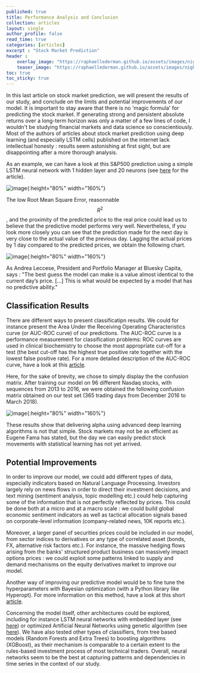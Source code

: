 ```yaml
---
published: true
title: Performance Analysis and Conclusion
collection: articles
layout: single
author_profile: false
read_time: true
categories: [articles]
excerpt : "Stock Market Prediction"
header :
    overlay_image: "https://raphaellederman.github.io/assets/images/night.jpg"
    teaser_image: "https://raphaellederman.github.io/assets/images/night.jpg"
toc: true
toc_sticky: true
---
```


In this last article on stock market prediction, we will present the results of our study, and conclude on the limits and potential improvements of our model. It is important to stay aware that there is no 'magic formula' for predicting the stock market. If generating strong and persistent absolute returns over a long-term horizon was only a matter of a few lines of code, I wouldn't be studying financial markets and data science so conscientiously. Most of the authors of articles about stock market prediction using deep learning (and especially LSTM cells) published on the internet lack intellectual honesty : results seem astonishing at first sight, but are disappointing after a more thorough analysis.

As an example, we can have a look at this S&P500 prediction using a simple LSTM neural network with 1 hidden layer and 20 neurons (see [here](https://www.blueskycapitalmanagement.com/machine-learning-in-finance-why-you-should-not-use-lstms-to-predict-the-stock-market/) for the article).

![image](https://raphaellederman.github.io/assets/images/lstmpred1.png){:height="80%" width="160%"}

The low Root Mean Square Error, reasonnable $$R^2$$, and the proximity of the predicted price to the real price could lead us to believe that the predictive model performs very well. Nevertheless, if you look more closely you can see that the prediction made for the next day is very close to the actual value of the previous day. Lagging the actual prices by 1 day compared to the predicted prices, we obtain the following chart.

![image](https://raphaellederman.github.io/assets/images/lstmpred2.png){:height="80%" width="160%"}

As Andrea Leccese, President and Portfolio Manager at Bluesky Capita, says : "The best guess the model can make is a value almost identical to the current day’s price. [...] This is what would be expected by a model that has no predictive ability."

<script type="text/javascript" async
    src="https://cdn.mathjax.org/mathjax/latest/MathJax.js?config=TeX-MML-AM_CHTML">
</script>

## Classification Results

There are different ways to present classificatipn results. We could for instance present the Area Under the Receiving Operating Characteristics curve (or AUC-ROC curve) of our predictions. The AUC-ROC curve is a performance measurement for classification problems: ROC curves are used in clinical biochemistry to choose the most appropriate cut-off for a test (the best cut-off has the highest true positive rate together with the lowest false positive rate). For a more detailed description of the AUC-ROC curve, have a look at this [article](https://towardsdatascience.com/understanding-auc-roc-curve-68b2303cc9c5).

Here, for the sake of brevity, we chose to simply display the the confusion matrix. After training our model on 96 different Nasdaq stocks, with sequences from 2013 to 2016, we were obtained the following confusion matrix obtained on our test set (365 trading days from December 2016 to March 2018).

![image](https://raphaellederman.github.io/assets/images/confusion.png){:height="80%" width="160%"}

These results show that delivering alpha using advanced deep learning algorithms is not that simple. Stock markets may not be as efficient as Eugene Fama has stated, but the day we can easily predict stock movements with statistical learning has not yet arrived.

## Potential Improvements

In order to improve our model, we could add different types of data, especially indicators based on Natural Language Processing. Investors largely rely on news flows in order to direct their investment decisions, and text mining (sentiment analysis, topic modelling etc.) could help capturing some of the information that is not perfectly reflected by prices. This could be done both at a micro and at a macro scale : we could build global economic sentiment indicators as well as tactical allocation signals based on corporate-level information (company-related news, 10K reports etc.).

Moreover, a larger panel of securities prices could be included in our model, from sector indices to derivatives or any type of correlated asset (bonds, FX, alternative risk factors etc.). For instance, the massive hedging flows arising from the banks' structured product business can massively impact options prices : we could exploit some patterns linked to supply and demand mechanisms on the equity derivatives market to improve our model. 

Another way of improving our predictive model would be to fine tune the hyperparameters with Bayesian optimization (with a Python library like Hyperopt). For more information on this method, have a look at this short [article](https://towardsdatascience.com/shallow-understanding-on-bayesian-optimization-324b6c1f7083).

Concerning the model itself, other architectures could be explored, including for instance LSTM neural networks with embedded layer (see [here](https://www.scitepress.org/papers/2018/67499/67499.pdf)) or optimized Artificial Neural Networks using genetic algorithm (see [here](https://journals.plos.org/plosone/article?id=10.1371/journal.pone.0155133)). We have also tested other types of classifiers, from tree based models (Random Forests and Extra Trees) to boosting algorithms (XGBoost), as their mechanism is comparable to a certain extent to the rules-based investment process of most technical traders. Overall, neural networks seem to be the best at capturing patterns and dependencies in time series in the context of our study.